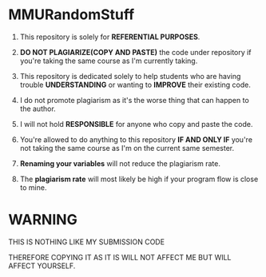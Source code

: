 # MMURandomStuff
1) This repository is solely for **REFERENTIAL PURPOSES**.

2) **DO NOT PLAGIARIZE(COPY AND PASTE)** the code under repository if you're taking the same course as I'm currently taking.

3) This repository is dedicated solely to help students who are having trouble **UNDERSTANDING** or wanting to **IMPROVE** their existing code. 

4) I do not promote plagiarism as it's the worse thing that can happen to the author.

5) I will not hold **RESPONSIBLE** for anyone who copy and paste the code.

6) You're allowed to do anything to this repository **IF AND ONLY IF** you're not taking the same course as I'm on the current same semester.

7) **Renaming your variables** will not reduce the plagiarism rate.

8) The **plagiarism rate** will most likely be high if your program flow is close to mine.


# WARNING
THIS IS NOTHING LIKE MY SUBMISSION CODE

THEREFORE COPYING IT AS IT IS WILL NOT AFFECT ME BUT WILL AFFECT YOURSELF.
